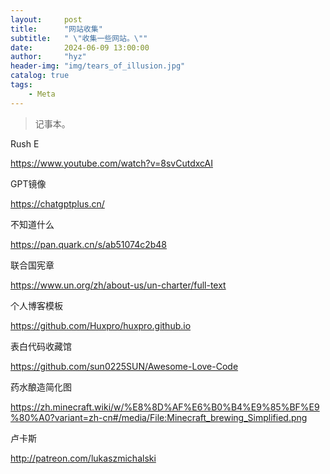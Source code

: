 ```yaml
---
layout:     post
title:      "网站收集"
subtitle:   " \"收集一些网站。\""
date:       2024-06-09 13:00:00
author:     "hyz"
header-img: "img/tears_of_illusion.jpg"
catalog: true
tags:
    - Meta
---
```


> 记事本。



Rush E

https://www.youtube.com/watch?v=8svCutdxcAI

GPT镜像

https://chatgptplus.cn/

不知道什么

https://pan.quark.cn/s/ab51074c2b48

联合国宪章

https://www.un.org/zh/about-us/un-charter/full-text

个人博客模板

https://github.com/Huxpro/huxpro.github.io 

表白代码收藏馆

https://github.com/sun0225SUN/Awesome-Love-Code

药水酿造简化图

https://zh.minecraft.wiki/w/%E8%8D%AF%E6%B0%B4%E9%85%BF%E9%80%A0?variant=zh-cn#/media/File:Minecraft_brewing_Simplified.png

卢卡斯

http://patreon.com/lukaszmichalski
